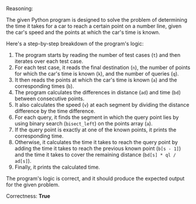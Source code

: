 Reasoning:

The given Python program is designed to solve the problem of determining the time it takes for a car to reach a certain point on a number line, given the car's speed and the points at which the car's time is known.

Here's a step-by-step breakdown of the program's logic:

1.  The program starts by reading the number of test cases (`t`) and then iterates over each test case.
2.  For each test case, it reads the final destination (`n`), the number of points for which the car's time is known (`k`), and the number of queries (`q`).
3.  It then reads the points at which the car's time is known (`a`) and the corresponding times (`b`).
4.  The program calculates the differences in distance (`ad`) and time (`bd`) between consecutive points.
5.  It also calculates the speed (`v`) at each segment by dividing the distance difference by the time difference.
6.  For each query, it finds the segment in which the query point lies by using binary search (`bisect_left`) on the points array (`a`).
7.  If the query point is exactly at one of the known points, it prints the corresponding time.
8.  Otherwise, it calculates the time it takes to reach the query point by adding the time it takes to reach the previous known point (`b[s - 1]`) and the time it takes to cover the remaining distance (`bd[s] * ql / ad[s]`).
9.  Finally, it prints the calculated time.

The program's logic is correct, and it should produce the expected output for the given problem.

Correctness: **True**